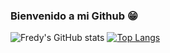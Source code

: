 ### Bienvenido a mi Github 😁


![Fredy's GitHub stats](https://github-readme-stats.vercel.app/api?username=fredycoding&show_icons=true&theme=radical)
[![Top Langs](https://github-readme-stats.vercel.app/api/top-langs/?username=fredycoding)](https://github.com/fredycoding/github-readme-stats)
